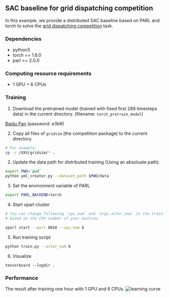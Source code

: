 ## SAC baseline for grid dispatching competition

In this example, we provide a distributed SAC baseline based on PARL and torch to solve the [grid dispatching competition](https://aistudio.baidu.com/aistudio/competition/detail/111) task.

### Dependencies
* python3
* torch == 1.6.0
* parl >= 2.0.0

### Computing resource requirements
* 1 GPU + 6 CPUs

### Training

1. Download the pretrained model (trained with fixed first 288 timesteps data) in the current directory. (filename: `torch_pretrain_model`)

[Baidu Pan](https://pan.baidu.com/s/1IW-_re83QGTGFEALC0vS5g) (password: e3b6)

2. Copy all files of `gridsim` (the competition package) to the current directory.
```bash
# For example:
cp -r /XXX/gridsim/* .
```

2. Update the data path for distributed training (Using an absoluate path).
```bash
export PWD=`pwd`
python yml_creator.py --dataset_path $PWD/data
```


3. Set the environment variable of PARL
```bash
export PARL_BACKEND=torch
```

4. Start xparl cluster

```bash
# You can change following `cpu_num` and `args.actor_num` in the train.py 
# based on the CPU number of your machine.

xparl start --port 8010 --cpu_num 6
```

5. Run training script

```bash
python train.py --actor_num 6
```

6. Visualize
```
tensorboard --logdir .
```

### Performance
The result after training one hour with 1 GPU and 6 CPUs.
![learning curve](https://raw.githubusercontent.com/benchmarking-rl/PARL-experiments/master/Baselines/GridDispatch_competition/torch/result.png)
